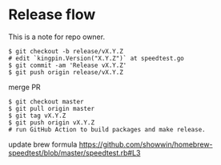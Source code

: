 # Release flow

This is a note for repo owner.

```bach
$ git checkout -b release/vX.Y.Z
# edit `kingpin.Version("X.Y.Z")` at speedtest.go
$ git commit -am 'Release vX.Y.Z'
$ git push origin release/vX.Y.Z
```

merge PR

```bach
$ git checkout master
$ git pull origin master
$ git tag vX.Y.Z
$ git push origin vX.Y.Z
# run GitHub Action to build packages and make release.
```

update brew formula
https://github.com/showwin/homebrew-speedtest/blob/master/speedtest.rb#L3
